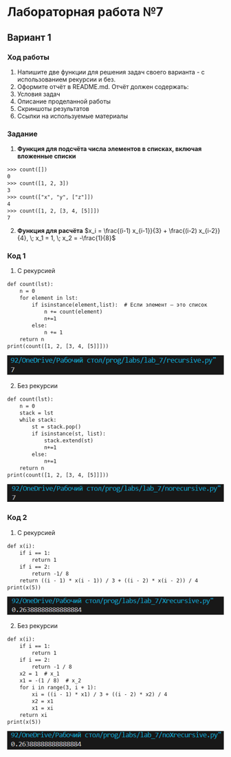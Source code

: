 # Лабораторная работа №7
## Вариант 1
### Ход работы
1. Напишите две функции для решения задач своего варианта - с использованием рекурсии и без.
2. Оформите отчёт в README.md. Отчёт должен содержать:
3. Условия задач
4. Описание проделанной работы
5. Скриншоты результатов
6. Ссылки на используемые материалы
### Задание 
1. **Функция для подсчёта числа элементов в списках, включая вложенные списки**  
```
>>> count([])
0
>>> count([1, 2, 3])
3
>>> count(["x", "y", ["z"]])
4
>>> count([1, 2, [3, 4, [5]]])
7
```
2. **Функция для расчёта**  $x_i = \frac{(i-1) x_{i-1}}{3} + \frac{(i-2) x_{i-2}}{4}, \; x_1 = 1, \; x_2 = -\frac{1}{8}$
### Код 1
1. С рекурсией 
```
def count(lst):
    n = 0
    for element in lst:
        if isinstance(element,list):  # Если элемент — это список
            n += count(element)
            n+=1
        else:
            n += 1 
    return n
print(count([1, 2, [3, 4, [5]]]))
```
![alt text](recursive.png)  

2. Без рекурсии
```
def count(lst):
    n = 0
    stack = lst
    while stack:
        st = stack.pop()
        if isinstance(st, list):
            stack.extend(st)
            n+=1
        else:
            n+=1
    return n
print(count([1, 2, [3, 4, [5]]]))
```
![alt text](norecursive.png)  

### Код 2
1. С рекурсией
```
def x(i):
    if i == 1:
        return 1
    if i == 2:
        return -1/ 8
    return ((i - 1) * x(i - 1)) / 3 + ((i - 2) * x(i - 2)) / 4
print(x(5))
```
![alt text](Xrecursive.png)

2. Без рекурсии
```
def x(i):
    if i == 1:
        return 1
    if i == 2:
        return -1 / 8
    x2 = 1  # x_1
    x1 = -(1 / 8)  # x_2
    for i in range(3, i + 1):
        xi = ((i - 1) * x1) / 3 + ((i - 2) * x2) / 4
        x2 = x1
        x1 = xi
    return xi
print(x(5))
```
![alt text](noXrecursive.png)